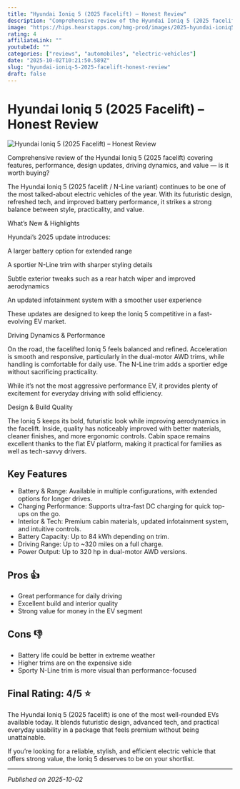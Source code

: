 ```yaml
---
title: "Hyundai Ioniq 5 (2025 Facelift) – Honest Review"
description: "Comprehensive review of the Hyundai Ioniq 5 (2025 facelift) covering features, performance, design updates, driving dynamics, and value — is it worth buying?"
image: "https://hips.hearstapps.com/hmg-prod/images/2025-hyundai-ioniq5-xrt-129-67ed60c70d801.jpg"
rating: 4
affiliateLink: ""
youtubeId: ""
categories: ["reviews", "automobiles", "electric-vehicles"]
date: "2025-10-02T10:21:50.589Z"
slug: "hyundai-ioniq-5-2025-facelift-honest-review"
draft: false
---
```


# Hyundai Ioniq 5 (2025 Facelift) – Honest Review

![Hyundai Ioniq 5 (2025 Facelift) – Honest Review](https://hips.hearstapps.com/hmg-prod/images/2025-hyundai-ioniq5-xrt-129-67ed60c70d801.jpg)

Comprehensive review of the Hyundai Ioniq 5 (2025 facelift) covering features, performance, design updates, driving dynamics, and value — is it worth buying?

The Hyundai Ioniq 5 (2025 facelift / N-Line variant) continues to be one of the most talked-about electric vehicles of the year. With its futuristic design, refreshed tech, and improved battery performance, it strikes a strong balance between style, practicality, and value.

What’s New & Highlights

Hyundai’s 2025 update introduces:

A larger battery option for extended range

A sportier N-Line trim with sharper styling details

Subtle exterior tweaks such as a rear hatch wiper and improved aerodynamics

An updated infotainment system with a smoother user experience

These updates are designed to keep the Ioniq 5 competitive in a fast-evolving EV market.

Driving Dynamics & Performance

On the road, the facelifted Ioniq 5 feels balanced and refined. Acceleration is smooth and responsive, particularly in the dual-motor AWD trims, while handling is comfortable for daily use. The N-Line trim adds a sportier edge without sacrificing practicality.

While it’s not the most aggressive performance EV, it provides plenty of excitement for everyday driving with solid efficiency.

Design & Build Quality

The Ioniq 5 keeps its bold, futuristic look while improving aerodynamics in the facelift. Inside, quality has noticeably improved with better materials, cleaner finishes, and more ergonomic controls. Cabin space remains excellent thanks to the flat EV platform, making it practical for families as well as tech-savvy drivers.


## Key Features

- Battery & Range: Available in multiple configurations, with extended options for longer drives.
- Charging Performance: Supports ultra-fast DC charging for quick top-ups on the go.
- Interior & Tech: Premium cabin materials, updated infotainment system, and intuitive controls.
- Battery Capacity: Up to 84 kWh depending on trim.
- Driving Range: Up to ~320 miles on a full charge.
- Power Output: Up to 320 hp in dual-motor AWD versions.



## Pros 👍

- Great performance for daily driving
- Excellent build and interior quality
- Strong value for money in the EV segment



## Cons 👎

- Battery life could be better in extreme weather
- Higher trims are on the expensive side
- Sporty N-Line trim is more visual than performance-focused


## Final Rating: 4/5 ⭐

The Hyundai Ioniq 5 (2025 facelift) is one of the most well-rounded EVs available today. It blends futuristic design, advanced tech, and practical everyday usability in a package that feels premium without being unattainable.

If you’re looking for a reliable, stylish, and efficient electric vehicle that offers strong value, the Ioniq 5 deserves to be on your shortlist.



---

*Published on 2025-10-02*

